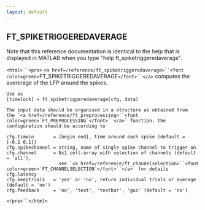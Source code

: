 ```yaml
---
layout: default
---
```


##  FT_SPIKETRIGGEREDAVERAGE

Note that this reference documentation is identical to the help that is displayed in MATLAB when you type "help ft_spiketriggeredaverage".

`<html>``<pre>`
    `<a href=/reference/ft_spiketriggeredaverage>``<font color=green>`FT_SPIKETRIGGEREDAVERAGE`</font>``</a>` computes the avererage of the LFP around the
    spikes.
 
    Use as
    [timelock] = ft_spiketriggeredaverage(cfg, data)
 
    The input data should be organised in a structure as obtained from
    the `<a href=/reference/ft_preprocessing>``<font color=green>`FT_PREPROCESSING`</font>``</a>` function. The configuration should be according to
 
    cfg.timwin       = [begin end], time around each spike (default = [-0.1 0.1])
    cfg.spikechannel = string, name of single spike channel to trigger on
    cfg.channel      = Nx1 cell-array with selection of channels (default = 'all'),
                       see `<a href=/reference/ft_channelselection>``<font color=green>`FT_CHANNELSELECTION`</font>``</a>` for details
    cfg.latency 
    cfg.keeptrials   = 'yes' or 'no', return individual trials or average (default = 'no')
    cfg.feedback     = 'no', 'text', 'textbar', 'gui' (default = 'no')
`</pre>``</html>`

